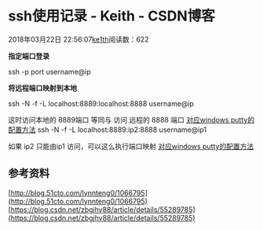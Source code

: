 # ssh使用记录 - Keith - CSDN博客





2018年03月22日 22:56:07[ke1th](https://me.csdn.net/u012436149)阅读数：622








**指定端口登录**

ssh -p port username@ip

**将远程端口映射到本地**

ssh  -N -f -L localhost:8889:localhost:8888 username@ip 

这时访问本地的 8889端口 等同与 访问 远程的 8888 端口 
[对应windows putty的配置方法](https://www.chenyudong.com/archives/putty-ssh-port-forwarding-setting.html)
ssh  -N -f -L localhost:8889:ip2:8888 username@ip1 

如果 ip2 只能由ip1 访问，可以这么执行端口映射 
[对应windows putty的配置方法](http://www.111cn.net/sys/linux/94719.htm)
## 参考资料

[http://blog.51cto.com/lynnteng0/1066795](http://blog.51cto.com/lynnteng0/1066795)
[https://blog.csdn.net/zbgjhy88/article/details/55289785](https://blog.csdn.net/zbgjhy88/article/details/55289785)





